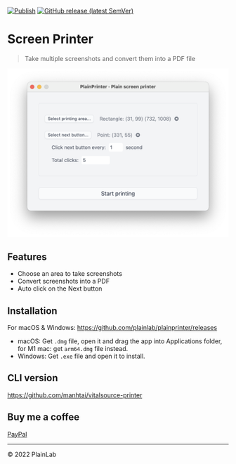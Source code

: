 [![Publish](https://github.com/plainlab/plainprinter/actions/workflows/publish.yml/badge.svg)](https://github.com/plainlab/plainprinter/actions/workflows/publish.yml)
[![GitHub release (latest SemVer)](https://img.shields.io/github/v/release/plainlab/plainprinter)](https://github.com/plainlab/plainprinter/releases/latest)

# Screen Printer

> Take multiple screenshots and convert them into a PDF file

![Demo](.erb/img/demo.png)

## Features

- Choose an area to take screenshots
- Convert screenshots into a PDF
- Auto click on the Next button

## Installation

For macOS & Windows: https://github.com/plainlab/plainprinter/releases

- macOS: Get `.dmg` file, open it and drag the app into Applications folder, for M1 mac: get `arm64.dmg` file instead.
- Windows: Get `.exe` file and open it to install.

## CLI version

https://github.com/manhtai/vitalsource-printer

## Buy me a coffee

[PayPal](https://paypal.me/vomanhtai)

---

&copy; 2022 PlainLab
